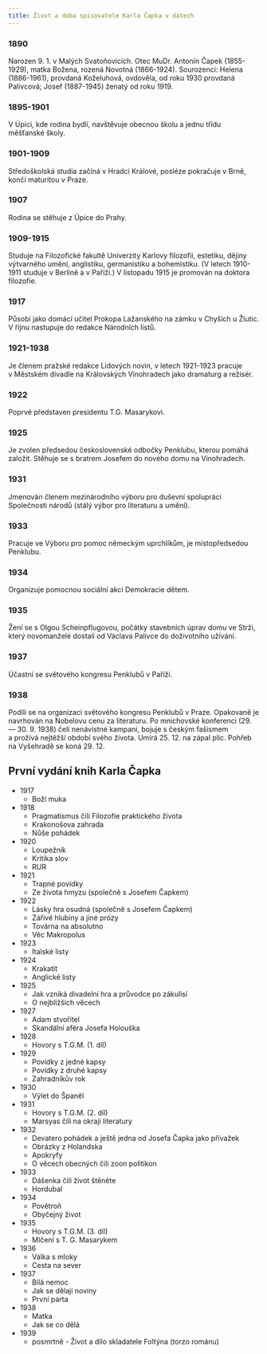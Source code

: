 ```yaml
---
title: Život a doba spisovatele Karla Čapka v datech
---
```


### 1890

Narozen 9.&nbsp;1. v&nbsp;Malých Svatoňovicích.
Otec MuDr. Antonín Čapek (1855-1929), matka Božena, rozená Novotná (1866-1924).
Sourozenci: Helena (1886-1961), provdaná Koželuhová, ovdověla, od&nbsp;roku 1930 provdaná Palivcová;
Josef (1887-1945) ženatý od&nbsp;roku&nbsp;1919.

### 1895-1901

V&nbsp;Úpici, kde&nbsp;rodina bydlí, navštěvuje obecnou školu a&nbsp;jednu třídu měšťanské&nbsp;školy.

### 1901-1909

Středoškolská studia začíná v&nbsp;Hradci Králové, posléze pokračuje v&nbsp;Brně, končí maturitou v&nbsp;Praze.

### 1907

Rodina se stěhuje z&nbsp;Úpice do&nbsp;Prahy.

### 1909-1915

Studuje na&nbsp;Filozofické fakultě Univerzity Karlovy filozofii, estetiku, dějiny výtvarného umění, anglistiku, germanistiku a&nbsp;bohemistiku.
(V&nbsp;letech 1910-1911 studuje v&nbsp;Berlíně a&nbsp;v&nbsp;Paříži.)
V&nbsp;listopadu 1915 je promován na&nbsp;doktora filozofie.

### 1917

Působí jako domácí učitel Prokopa Lažanského na&nbsp;zámku v&nbsp;Chyších u&nbsp;Žlutic.
V&nbsp;říjnu nastupuje do&nbsp;redakce Národních&nbsp;listů.

### 1921-1938

Je členem pražské redakce Lidových novin, v&nbsp;letech 1921-1923 pracuje v&nbsp;Městském divadle na&nbsp;Královských Vinohradech jako dramaturg a&nbsp;režisér.

### 1922

Poprvé představen presidentu T.G.&nbsp;Masarykovi.

### 1925

Je zvolen předsedou československé odbočky Penklubu, kterou pomáhá založit.
Stěhuje se s&nbsp;bratrem Josefem do&nbsp;nového domu na&nbsp;Vinohradech.

### 1931

Jmenován členem mezinárodního výboru pro duševní spolupráci Společnosti národů (stálý výbor pro literaturu a&nbsp;umění).

### 1933

Pracuje ve&nbsp;Výboru pro pomoc německým uprchlíkům, je&nbsp;místopředsedou Penklubu.

### 1934

Organizuje pomocnou sociální akci Demokracie&nbsp;dětem.

### 1935

Žení se s&nbsp;Olgou Scheinpflugovou, počátky stavebních úprav domu ve&nbsp;Strži, který novomanželé dostali od&nbsp;Václava Palivce do&nbsp;doživotního&nbsp;užívání.

### 1937

Účastní se světového kongresu Penklubů v&nbsp;Paříži.

### 1938

Podílí se na&nbsp;organizaci světového kongresu Penklubů v&nbsp;Praze.
Opakovaně je navrhován na&nbsp;Nobelovu cenu za&nbsp;literaturu.
Po&nbsp;mnichovské konferenci (29. — 30.&nbsp;9. 1938) čelí nenávistné kampani, bojuje s&nbsp;českým fašismem a&nbsp;prožívá nejtěžší období svého života.
Umírá 25.&nbsp;12.&nbsp;na&nbsp;zápal plic.
Pohřeb na&nbsp;Vyšehradě se koná 29.&nbsp;12.

## První vydání knih Karla&nbsp;Čapka

- 1917
  - Boží muka
- 1918
  - Pragmatismus čili Filozofie praktického života
  - Krakonošova zahrada
  - Nůše pohádek
- 1920
  - Loupežník
  - Kritika slov
  - RUR
- 1921
  - Trapné povídky
  - Ze&nbsp;života hmyzu (společně s&nbsp;Josefem Čapkem)
- 1922
  - Lásky hra osudná (společně s&nbsp;Josefem Čapkem)
  - Zářivé hlubiny a&nbsp;jiné prózy
  - Továrna na&nbsp;absolutno
  - Věc Makropolus
- 1923
  - Italské listy
- 1924
  - Krakatit
  - Anglické listy
- 1925
  - Jak vzniká divadelní hra a&nbsp;průvodce po&nbsp;zákulisí
  - O&nbsp;nejbližších věcech
- 1927
  - Adam stvořitel
  - Skandální aféra Josefa Holouška
- 1928
  - Hovory s&nbsp;T.G.M.&nbsp;(1.&nbsp;díl)
- 1929
  - Povídky z&nbsp;jedné kapsy
  - Povídky z&nbsp;druhé kapsy
  - Zahradníkův rok
- 1930
  - Výlet do&nbsp;Španěl
- 1931
  - Hovory s&nbsp;T.G.M.&nbsp;(2.&nbsp;díl)
  - Marsyas čili na&nbsp;okraji literatury
- 1932
  - Devatero pohádek a&nbsp;ještě jedna od&nbsp;Josefa Čapka jako přívažek
  - Obrázky z&nbsp;Holandska
  - Apokryfy
  - O&nbsp;věcech obecných čili zoon politikon
- 1933
  - Dášenka čili život štěněte
  - Hordubal
- 1934
  - Povětroň
  - Obyčejný život
- 1935
  - Hovory s&nbsp;T.G.M.&nbsp;(3.&nbsp;díl)
  - Mlčení s&nbsp;T.&nbsp;G.&nbsp;Masarykem
- 1936
  - Válka s&nbsp;mloky
  - Cesta na&nbsp;sever
- 1937
  - Bílá nemoc
  - Jak se dělají noviny
  - První parta
- 1938
  - Matka
  - Jak se co dělá
- 1939
  - posmrtně - Život a&nbsp;dílo skladatele Foltýna (torzo románu)
